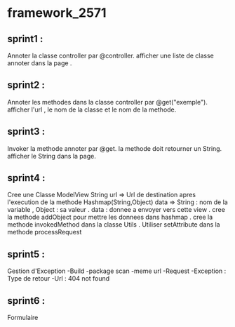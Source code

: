 # framework_2571
## sprint1 :
 Annoter la classe controller par @controller. 
 afficher une liste de classe annoter dans la page .
## sprint2 :
Annoter les methodes dans la classe controller par @get("exemple").
afficher l'url , le nom de la classe et le nom de la methode. 
## sprint3 :
Invoker la methode annoter par @get.
la methode doit retourner un String.
afficher le String dans la page. 
## sprint4 :
Cree une Classe ModelView 
    String url => Url de destination apres l'execution de la methode
    Hashmap(String,Object) data => String : nom de la variable , Object : sa valeur . data : donnee a envoyer vers cette view .
    cree la methode addObject pour mettre les donnees dans hashmap .
    cree la methode invokedMethod dans la classe Utils .
    Utiliser setAttribute dans la methode processRequest 
## sprint5 :
Gestion d'Exception
-Build
    -package scan
    -meme url
-Request
    -Exception : Type de retour
    -Url : 404 not found
## sprint6 :
Formulaire 
